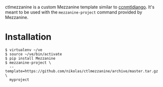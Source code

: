 ctlmezzanine is a custom Mezzanine template similar to
[ccnmtldjango](https://github.com/ccnmtl/ccnmtldjango).
It's meant to be used with the `mezzanine-project` command provided
by Mezzanine.

# Installation

    $ virtualenv ~/ve
    $ source ~/ve/bin/activate
    $ pip install Mezzanine
    $ mezzanine-project \
      --template=https://github.com/nikolas/ctlmezzanine/archive/master.tar.gz \
      myproject
